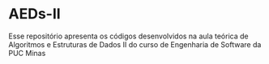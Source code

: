 # AEDs-II
 Esse repositório apresenta os códigos desenvolvidos na aula teórica de Algoritmos e Estruturas de Dados II do curso de Engenharia de Software da PUC Minas
